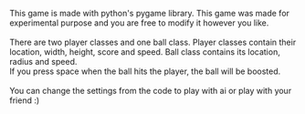 This game is made with python's pygame library. This game was made for experimental purpose and you are free to modify it however you like.
<br><br>There are two player classes and one ball class. Player classes contain their location, width, height, score and speed. Ball class contains its location, radius and speed.
<br>If you press space when the ball hits the player, the ball will be boosted.
<br>
<br>You can change the settings from the code to play with ai or play with your friend :)
